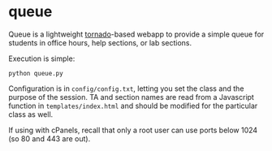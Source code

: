 # queue

Queue is a lightweight [tornado](https://github.com/tornadoweb/tornado/)-based webapp to provide a simple queue for students in office hours, help sections, or lab sections.

Execution is simple:

    python queue.py

Configuration is in `config/config.txt`, letting you set the class and the purpose of the session.  TA and section names are read from a Javascript function in `templates/index.html` and should be modified for the particular class as well.

If using with cPanels, recall that only a root user can use ports below 1024 (so 80 and 443 are out).
